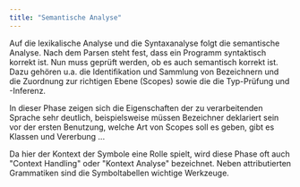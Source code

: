 ```yaml
---
title: "Semantische Analyse"
---
```



Auf die lexikalische Analyse und die Syntaxanalyse folgt die semantische Analyse. Nach dem
Parsen steht fest, dass ein Programm syntaktisch korrekt ist. Nun muss geprüft werden, ob
es auch semantisch korrekt ist. Dazu gehören u.a. die Identifikation und Sammlung von
Bezeichnern und die Zuordnung zur richtigen Ebene (Scopes) sowie die die Typ-Prüfung
und -Inferenz.

In dieser Phase zeigen sich die Eigenschaften der zu verarbeitenden Sprache sehr deutlich,
beispielsweise müssen Bezeichner deklariert sein vor der ersten Benutzung, welche Art von
Scopes soll es geben, gibt es Klassen und Vererbung ...

Da hier der Kontext der Symbole eine Rolle spielt, wird diese Phase oft auch "Context Handling"
oder "Kontext Analyse" bezeichnet. Neben attributierten Grammatiken sind die Symboltabellen
wichtige Werkzeuge.
